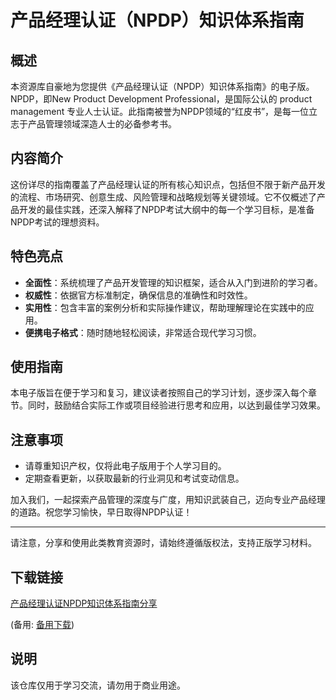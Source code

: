 # 产品经理认证（NPDP）知识体系指南

## 概述

本资源库自豪地为您提供《产品经理认证（NPDP）知识体系指南》的电子版。NPDP，即New Product Development Professional，是国际公认的 product management 专业人士认证。此指南被誉为NPDP领域的“红皮书”，是每一位立志于产品管理领域深造人士的必备参考书。

## 内容简介

这份详尽的指南覆盖了产品经理认证的所有核心知识点，包括但不限于新产品开发的流程、市场研究、创意生成、风险管理和战略规划等关键领域。它不仅概述了产品开发的最佳实践，还深入解释了NPDP考试大纲中的每一个学习目标，是准备NPDP考试的理想资料。

## 特色亮点

- **全面性**：系统梳理了产品开发管理的知识框架，适合从入门到进阶的学习者。
- **权威性**：依据官方标准制定，确保信息的准确性和时效性。
- **实用性**：包含丰富的案例分析和实际操作建议，帮助理解理论在实践中的应用。
- **便携电子格式**：随时随地轻松阅读，非常适合现代学习习惯。

## 使用指南

本电子版旨在便于学习和复习，建议读者按照自己的学习计划，逐步深入每个章节。同时，鼓励结合实际工作或项目经验进行思考和应用，以达到最佳学习效果。

## 注意事项

- 请尊重知识产权，仅将此电子版用于个人学习目的。
- 定期查看更新，以获取最新的行业洞见和考试变动信息。

加入我们，一起探索产品管理的深度与广度，用知识武装自己，迈向专业产品经理的道路。祝您学习愉快，早日取得NPDP认证！

---

请注意，分享和使用此类教育资源时，请始终遵循版权法，支持正版学习材料。

## 下载链接
[产品经理认证NPDP知识体系指南分享](https://pan.quark.cn/s/30b7c5477486) 

(备用: [备用下载](https://pan.baidu.com/s/1-ZjTjdeVc0HSgLLSOx_-jQ?pwd=1234))

## 说明

该仓库仅用于学习交流，请勿用于商业用途。
